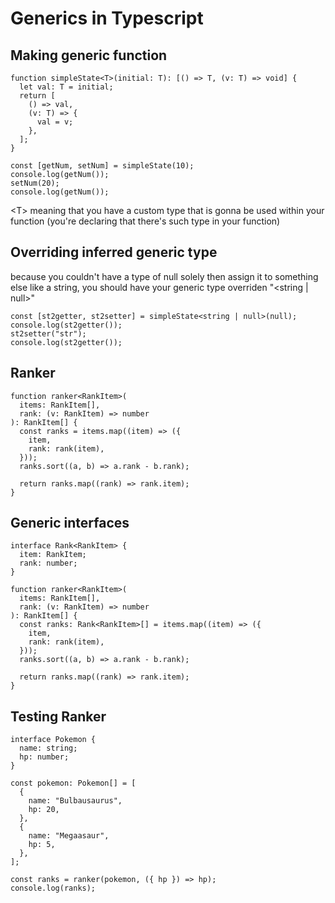 # Generics in Typescript

## Making generic function

```
function simpleState<T>(initial: T): [() => T, (v: T) => void] {
  let val: T = initial;
  return [
    () => val,
    (v: T) => {
      val = v;
    },
  ];
}

const [getNum, setNum] = simpleState(10);
console.log(getNum());
setNum(20);
console.log(getNum());
```

\<T\> meaning that you have a custom type that is gonna be used within your function (you're declaring that there's such type in your function)

## Overriding inferred generic type

because you couldn't have a type of null solely then assign it to something else like a string, you should have your generic type overriden "<string | null>"

```
const [st2getter, st2setter] = simpleState<string | null>(null);
console.log(st2getter());
st2setter("str");
console.log(st2getter());
```

## Ranker

```
function ranker<RankItem>(
  items: RankItem[],
  rank: (v: RankItem) => number
): RankItem[] {
  const ranks = items.map((item) => ({
    item,
    rank: rank(item),
  }));
  ranks.sort((a, b) => a.rank - b.rank);

  return ranks.map((rank) => rank.item);
}
```

## Generic interfaces

```
interface Rank<RankItem> {
  item: RankItem;
  rank: number;
}

function ranker<RankItem>(
  items: RankItem[],
  rank: (v: RankItem) => number
): RankItem[] {
  const ranks: Rank<RankItem>[] = items.map((item) => ({
    item,
    rank: rank(item),
  }));
  ranks.sort((a, b) => a.rank - b.rank);

  return ranks.map((rank) => rank.item);
}
```

## Testing Ranker

```
interface Pokemon {
  name: string;
  hp: number;
}

const pokemon: Pokemon[] = [
  {
    name: "Bulbausaurus",
    hp: 20,
  },
  {
    name: "Megaasaur",
    hp: 5,
  },
];

const ranks = ranker(pokemon, ({ hp }) => hp);
console.log(ranks);
```
